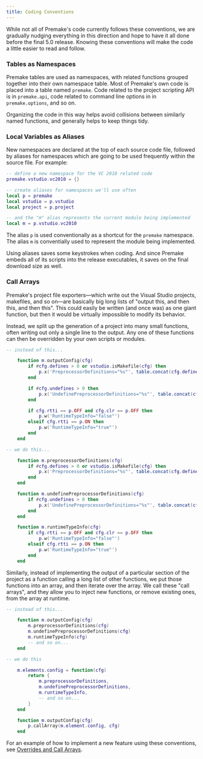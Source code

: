 ```yaml
---
title: Coding Conventions
---
```


While not all of Premake's code currently follows these conventions, we are gradually nudging everything in this direction and hope to have it all done before the final 5.0 release. Knowing these conventions will make the code a little easier to read and follow.


### Tables as Namespaces

Premake tables are used as namespaces, with related functions grouped together into their own namespace table. Most of Premake's own code is placed into a table named `premake`. Code related to the project scripting API is in `premake.api`, code related to command line options in in `premake.options`, and so on.

Organizing the code in this way helps avoid collisions between similarly named functions, and generally helps to keep things tidy.


### Local Variables as Aliases

New namespaces are declared at the top of each source code file, followed by aliases for namespaces which are going to be used frequently within the source file. For example:

```lua
-- define a new namespace for the VC 2010 related code
premake.vstudio.vc2010 = {}

-- create aliases for namespaces we'll use often
local p = premake
local vstudio = p.vstudio
local project = p.project

-- and the "m" alias represents the current module being implemented
local m = p.vstudio.vc2010
```

The alias `p` is used conventionally  as a shortcut for the `premake` namespace. The alias `m` is conventially used to represent the module being implemented.

Using aliases saves some keystrokes when coding. And since Premake embeds all of its scripts into the release executables, it saves on the final download size as well.


### Call Arrays

Premake's project file exporters—which write out the Visual Studio projects, makefiles, and so on—are basically big long lists of "output this, and then this, and then this". This could easily be written (and once was) as one giant function, but then it would be virtually impossible to modify its behavior.

Instead, we split up the generation of a project into many small functions, often writing out only a single line to the output. Any one of these functions can then be overridden by your own scripts or modules.

```lua
-- instead of this...

	function m.outputConfig(cfg)
		if #cfg.defines > 0 or vstudio.isMakefile(cfg) then
			p.x('PreprocessorDefinitions="%s"', table.concat(cfg.defines, ";"))
		end

		if #cfg.undefines > 0 then
			p.x('UndefinePreprocessorDefinitions="%s"', table.concat(cfg.undefines, ";"))
		end

		if cfg.rtti == p.OFF and cfg.clr == p.OFF then
			p.w('RuntimeTypeInfo="false"')
		elseif cfg.rtti == p.ON then
			p.w('RuntimeTypeInfo="true"')
		end
	end

-- we do this...

	function m.preprocessorDefinitions(cfg)
		if #cfg.defines > 0 or vstudio.isMakefile(cfg) then
			p.x('PreprocessorDefinitions="%s"', table.concat(cfg.defines, ";"))
		end
	end

	function m.undefinePreprocessorDefinitions(cfg)
		if #cfg.undefines > 0 then
			p.x('UndefinePreprocessorDefinitions="%s"', table.concat(cfg.undefines, ";"))
		end
	end

	function m.runtimeTypeInfo(cfg)
		if cfg.rtti == p.OFF and cfg.clr == p.OFF then
			p.w('RuntimeTypeInfo="false"')
		elseif cfg.rtti == p.ON then
			p.w('RuntimeTypeInfo="true"')
		end
	end

```

Similarly, instead of implementing the output of a particular section of the project as a function calling a long list of other functions, we put those functions into an array, and then iterate over the array. We call these "call arrays", and they allow you to inject new functions, or remove existing ones, from the array at runtime.

```lua
-- instead of this...

	function m.outputConfig(cfg)
		m.preprocessorDefinitions(cfg)
		m.undefinePreprocessorDefinitions(cfg)
		m.runtimeTypeInfo(cfg)
		-- and so on...
	end

-- we do this

	m.elements.config = function(cfg)
		return {
			m.preprocessorDefinitions,
			m.undefinePreprocessorDefinitions,
			m.runtimeTypeInfo,
			-- and so on...
		}
	end

	function m.outputConfig(cfg)
		p.callArray(m.element.config, cfg)
	end
```

For an example of how to implement a new feature using these conventions, see [Overrides and Call Arrays](Overrides-and-Call-Arrays.md).
